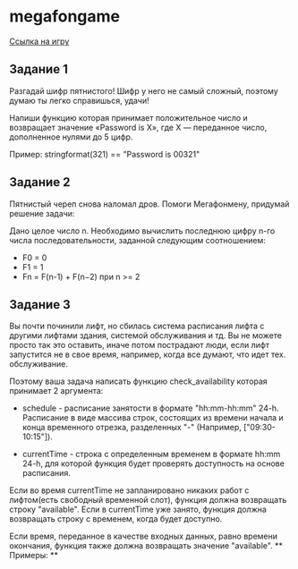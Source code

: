 # megafongame

[Ссылка на игру](https://megacomics.geecko.ru/game)

Задание 1
-----------------------------------

Разгадай шифр пятнистого!
Шифр у него не самый сложный, поэтому думаю ты легко справишься, удачи!

Напиши функцию которая принимает положительное число и возвращает значение «Password is X», где X — переданное число, дополненное нулями до 5 цифр.

Пример:
stringformat(321) == "Password is 00321"

Задание 2
-----------------------------------

Пятнистый череп снова наломал дров. Помоги Мегафонмену, придумай решение задачи:

Дано целое число n. Необходимо вычислить последнюю цифру n-го числа последовательности, заданной следующим соотношением:
* F0 = 0
* F1 = 1
* Fn = F(n-1) + F(n−2) при n >= 2

Задание 3
-----------------------------------

Вы почти починили лифт, но сбилась система расписания лифта с другими лифтами здания, системой обслуживания и тд. Вы не можете просто так это оставить, иначе потом пострадают люди, если лифт запустится не в свое время, например, когда все думают, что идет тех. обслуживание.

Поэтому ваша задача написать функцию check_availability которая принимает 2 аргумента:  

* schedule - расписание занятости в формате "hh:mm-hh:mm" 24-h.  Расписание в виде массива строк, состоящих из времени начала и конца временного отрезка, разделенных "-" (Например, ["09:30-10:15"]).

* currentTime - строка с определенным временем в формате hh:mm 24-h, для которой функция будет проверять доступность на основе расписания.

Если во время currentTime  не запланировано никаких работ с лифтом(есть свободный временной слот), функция должна возвращать строку "available". 
Если в currentTime уже занято, функция должна возвращать строку с временем, когда будет доступно.  

Если время, переданное в качестве входных данных, равно времени окончания, функция также должна возвращать значение "available".
** Примеры: **

